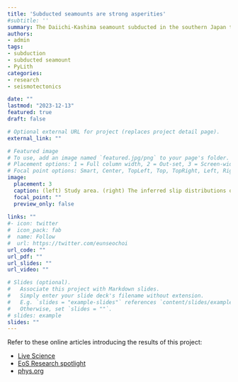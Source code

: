 ```yaml
---
title: 'Subducted seamounts are strong asperities'
#subtitle: ''
summary: The Daiichi-Kashima seamount subducted in the southern Japan trench is a strong asperity. Probably so are many other seamounts. Subducted seamounts functioning as a strong asperity can generate M7 earthquakes regularly (every ~20 years) and much larger tsunamigenic ones at a longer interval (100s of years).
authors:
- admin
tags:
- subduction
- subducted seamount
- PyLith
categories:
- research
- seismotectonics

date: ""
lastmod: "2023-12-13"
featured: true
draft: false

# Optional external URL for project (replaces project detail page).
external_link: ""

# Featured image
# To use, add an image named `featured.jpg/png` to your page's folder.
# Placement options: 1 = Full column width, 2 = Out-set, 3 = Screen-width
# Focal point options: Smart, Center, TopLeft, Top, TopRight, Left, Right, BottomLeft, Bottom, BottomRight
image:
  placement: 3
  caption: (left) Study area. (right) The inferred slip distributions of M7 "hang-up" earthquakes, the locations of other types of earthquakes, and the location of the Daiichi-Kashima seamount.
  focal_point: ""
  preview_only: false
  
links: ""
#- icon: twitter
#  icon_pack: fab
#  name: Follow
#  url: https://twitter.com/eunseochoi
url_code: ""
url_pdf: ""
url_slides: ""
url_video: ""

# Slides (optional).
#   Associate this project with Markdown slides.
#   Simply enter your slide deck's filename without extension.
#   E.g. `slides = "example-slides"` references `content/slides/example-slides.md`.
#   Otherwise, set `slides = ""`.
# slides: example
slides: ""
---
```


Refer to these online articles introducing the results of this project:
- [Live Science](https://www.livescience.com/planet-earth/volcanos/underwater-volcano-riding-a-sinking-tectonic-plate-may-have-unleashed-major-earthquakes-in-japan)
- [EoS Research spotlight](https://eos.org/research-spotlights/subducted-seamounts-may-lead-to-larger-earthquakes)
- [phys.org](https://phys.org/news/2023-11-subducted-seamounts-larger-earthquakes.html)

